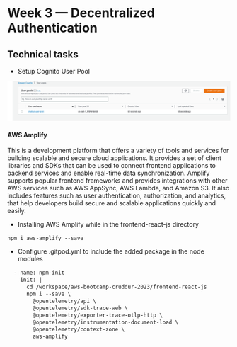 # Week 3 — Decentralized Authentication

## Technical tasks

- Setup Cognito User Pool

 ![userpool](./assets/createuserpool.png)
 
 #### AWS Amplify
 This is a development platform that offers a variety of tools and services for building scalable and secure cloud applications.
 It provides a set of client libraries and SDKs that can be used to connect frontend applications to backend services and enable real-time data synchronization.
 Amplify supports popular frontend frameworks and provides integrations with other AWS services such as AWS AppSync, AWS Lambda, and Amazon S3. It also includes features such as user authentication, authorization, and analytics, that help developers build secure and scalable applications quickly and easily.

- Installing AWS Amplify while in the frontend-react-js directory

```
npm i aws-amplify --save
```

- Configure .gitpod.yml to include the added package in the node modules

```
  - name: npm-init
    init: |
      cd /workspace/aws-bootcamp-cruddur-2023/frontend-react-js
      npm i --save \
        @opentelemetry/api \
        @opentelemetry/sdk-trace-web \
        @opentelemetry/exporter-trace-otlp-http \
        @opentelemetry/instrumentation-document-load \
        @opentelemetry/context-zone \
        aws-amplify
```

